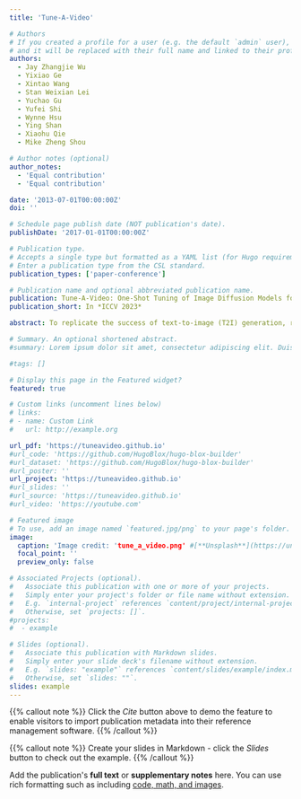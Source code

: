 ```yaml
---
title: 'Tune-A-Video'

# Authors
# If you created a profile for a user (e.g. the default `admin` user), write the username (folder name) here
# and it will be replaced with their full name and linked to their profile.
authors:
  - Jay Zhangjie Wu
  - Yixiao Ge
  - Xintao Wang
  - Stan Weixian Lei
  - Yuchao Gu
  - Yufei Shi
  - Wynne Hsu
  - Ying Shan
  - Xiaohu Qie
  - Mike Zheng Shou

# Author notes (optional)
author_notes:
  - 'Equal contribution'
  - 'Equal contribution'

date: '2013-07-01T00:00:00Z'
doi: ''

# Schedule page publish date (NOT publication's date).
publishDate: '2017-01-01T00:00:00Z'

# Publication type.
# Accepts a single type but formatted as a YAML list (for Hugo requirements).
# Enter a publication type from the CSL standard.
publication_types: ['paper-conference']

# Publication name and optional abbreviated publication name.
publication: Tune-A-Video: One-Shot Tuning of Image Diffusion Models for Text-to-Video Generation
publication_short: In *ICCV 2023*

abstract: To replicate the success of text-to-image (T2I) generation, recent works employ large-scale video datasets to train a text-to-video (T2V) generator. Despite their promising results, such paradigm is computationally expensive. In this work, we propose a new T2V generation setting—One-Shot Video Tuning, where only one text-video pair is presented. Our model is built on state-of-the-art T2I diffusion models pre-trained on massive image data. We make two key observations: 1) T2I models can generate still images that represent verb terms; 2) extending T2I models to generate multiple images concurrently exhibits surprisingly good content consistency. To further learn continuous motion, we introduce Tune-A-Video, which involves a tailored spatio-temporal attention mechanism and an efficient one-shot tuning strategy. At inference, we employ DDIM inversion to provide structure guidance for sampling. Extensive qualitative and numerical experiments demonstrate the remarkable ability of our method across various applications.

# Summary. An optional shortened abstract.
#summary: Lorem ipsum dolor sit amet, consectetur adipiscing elit. Duis posuere tellus ac convallis placerat. Proin tincidunt magna sed ex sollicitudin condimentum.

#tags: []

# Display this page in the Featured widget?
featured: true

# Custom links (uncomment lines below)
# links:
# - name: Custom Link
#   url: http://example.org

url_pdf: 'https://tuneavideo.github.io'
#url_code: 'https://github.com/HugoBlox/hugo-blox-builder'
#url_dataset: 'https://github.com/HugoBlox/hugo-blox-builder'
#url_poster: ''
url_project: 'https://tuneavideo.github.io'
#url_slides: ''
#url_source: 'https://tuneavideo.github.io'
#url_video: 'https://youtube.com'

# Featured image
# To use, add an image named `featured.jpg/png` to your page's folder.
image:
  caption: 'Image credit: 'tune_a_video.png' #[**Unsplash**](https://unsplash.com/photos/pLCdAaMFLTE)'
  focal_point: ''
  preview_only: false

# Associated Projects (optional).
#   Associate this publication with one or more of your projects.
#   Simply enter your project's folder or file name without extension.
#   E.g. `internal-project` references `content/project/internal-project/index.md`.
#   Otherwise, set `projects: []`.
#projects:
#  - example

# Slides (optional).
#   Associate this publication with Markdown slides.
#   Simply enter your slide deck's filename without extension.
#   E.g. `slides: "example"` references `content/slides/example/index.md`.
#   Otherwise, set `slides: ""`.
slides: example
---
```


{{% callout note %}}
Click the _Cite_ button above to demo the feature to enable visitors to import publication metadata into their reference management software.
{{% /callout %}}

{{% callout note %}}
Create your slides in Markdown - click the _Slides_ button to check out the example.
{{% /callout %}}

Add the publication's **full text** or **supplementary notes** here. You can use rich formatting such as including [code, math, and images](https://docs.hugoblox.com/content/writing-markdown-latex/).
